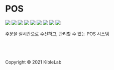 # POS

<img src="https://img.shields.io/badge/React-181717?style=flat-square&logo=React" />
<img src="https://img.shields.io/badge/React Router-181717?style=flat-square&logo=React Router" />
<img src="https://img.shields.io/badge/Redux-181717?style=flat-square&logo=Redux" />
<img src="https://img.shields.io/badge/ReduxSaga-181717?style=flat-square&logo=Redux-Saga" />
<img src="https://img.shields.io/badge/MUI-181717?style=flat-square&logo=MUI" />
<img src="https://img.shields.io/badge/Axios-181717?style=flat-square&logo=Axios" />
<img src="https://img.shields.io/badge/Socket.IO Client-181717?style=flat-square&logo=Socket.io" />
<img src="https://img.shields.io/badge/TypeScript-181717?style=flat-square&logo=TypeScript" />
<img src="https://img.shields.io/badge/npm-181717?style=flat-square&logo=npm" />

<br />

주문을 실시간으로 수신하고, 관리할 수 있는 POS 시스템

## <br />

Copyright © 2021 KibleLab
